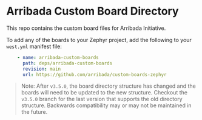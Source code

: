 # Arribada Custom Board Directory

This repo contains the custom board files for Arribada Initiative.

To add any of the boards to your Zephyr project, add the following to your `west.yml` manifest file:

```yaml
    - name: arribada-custom-boards
      path: deps/arribada-custom-boards
      revision: main
      url: https://github.com/arribada/custom-boards-zephyr
```

> Note: After `v3.5.0`, the board directory structure has changed and the boards will need to be updated to the new structure. Checkout the `v3.5.0` branch for the last version that supports the old directory structure. Backwards compatibility may or may not be maintained in the future.